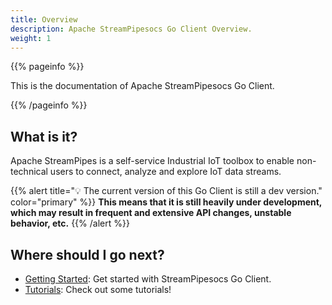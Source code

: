 ```yaml
---
title: Overview
description: Apache StreamPipesocs Go Client Overview.
weight: 1
---
```

<!--
  ~ Licensed to the Apache Software Foundation (ASF) under one or more
  ~ contributor license agreements.  See the NOTICE file distributed with
  ~ this work for additional information regarding copyright ownership.
  ~ The ASF licenses this file to You under the Apache License, Version 2.0
  ~ (the "License"); you may not use this file except in compliance with
  ~ the License.  You may obtain a copy of the License at
  ~
  ~    http://www.apache.org/licenses/LICENSE-2.0
  ~
  ~ Unless required by applicable law or agreed to in writing, software
  ~ distributed under the License is distributed on an "AS IS" BASIS,
  ~ WITHOUT WARRANTIES OR CONDITIONS OF ANY KIND, either express or implied.
  ~ See the License for the specific language governing permissions and
  ~ limitations under the License.
  ~
  -->

{{% pageinfo %}}

This is the documentation of Apache StreamPipesocs Go Client.

{{% /pageinfo %}}

## What is it?

Apache StreamPipes is a self-service Industrial IoT toolbox to enable non-technical users to connect, analyze and explore IoT data streams.


{{% alert title="💡 The current version of this Go Client is still a dev version." color="primary" %}}
**This means that it is still heavily under development, which may result in frequent and extensive API changes, unstable behavior, etc.**
{{% /alert %}}

## Where should I go next?

- [Getting Started](/docs/getting-started/): Get started with StreamPipesocs Go Client.
- [Tutorials](/docs/tutorials/): Check out some tutorials!
